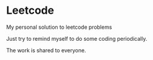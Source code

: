 # Leetcode
My personal solution to leetcode problems

Just try to remind myself to do some coding periodically.

The work is shared to everyone. 
